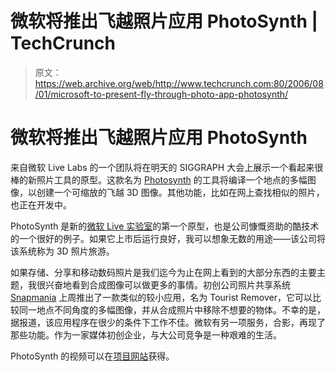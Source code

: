 # 微软将推出飞越照片应用 PhotoSynth | TechCrunch

> 原文：<https://web.archive.org/web/http://www.techcrunch.com:80/2006/08/01/microsoft-to-present-fly-through-photo-app-photosynth/>

# 微软将推出飞越照片应用 PhotoSynth

来自微软 Live Labs 的一个团队将在明天的 SIGGRAPH 大会上展示一个看起来很棒的新照片工具的原型。这款名为 [Photosynth](https://web.archive.org/web/20230307225820/http://labs.live.com/photosynth/) 的工具将编译一个地点的多幅图像，以创建一个可缩放的飞越 3D 图像。其他功能，比如在网上查找相似的照片，也正在开发中。

PhotoSynth 是新的[微软 Live 实验室](https://web.archive.org/web/20230307225820/http://labs.live.com/)的第一个原型，也是公司慷慨资助的酷技术的一个很好的例子。如果它上市后运行良好，我可以想象无数的用途——该公司将该系统称为 3D 照片旅游。

如果存储、分享和移动数码照片是我们迄今为止在网上看到的大部分东西的主要主题，我很兴奋地看到合成图像可以做更多的事情。初创公司照片共享系统 [Snapmania](https://web.archive.org/web/20230307225820/http://www.snapmania.com/info/en/trm/) 上周推出了一款类似的较小应用，名为 Tourist Remover，它可以比较同一地点不同角度的多幅图像，并从合成照片中移除不想要的物体。不幸的是，据报道，该应用程序在很少的条件下工作不佳。微软有另一项服务，合影，再现了那些功能。作为一家媒体初创企业，与大公司竞争是一种艰难的生活。

PhotoSynth 的视频可以在[项目网站](https://web.archive.org/web/20230307225820/http://labs.live.com/photosynth/)获得。